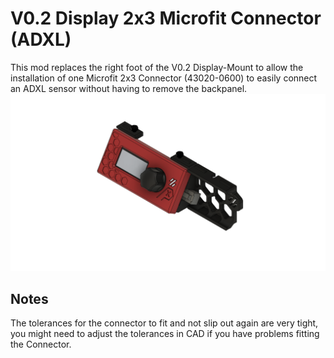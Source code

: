 # V0.2 Display 2x3 Microfit Connector (ADXL)
This mod replaces the right foot of the V0.2 Display-Mount to allow the installation of one Microfit 2x3 Connector (43020-0600) to easily connect an ADXL sensor without having to remove the backpanel.
![V0.2 Display with Microfit Connector](images/V0.2-Display-Microfit-ADXL-v13.png)


## Notes
The tolerances for the connector to fit and not slip out again are very tight, you might need to adjust the tolerances in CAD if you have problems fitting the Connector.